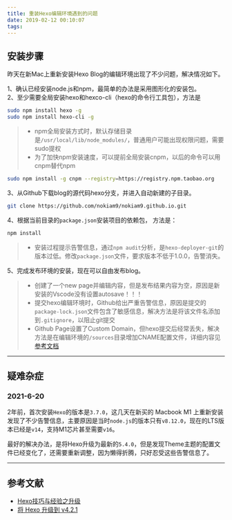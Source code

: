 ```yaml
---
title: 重装Hexo编辑环境遇到的问题
date: 2019-02-12 00:10:07
tags:
---
```


## 安装步骤

昨天在新Mac上重新安装Hexo Blog的编辑环境出现了不少问题，解决情况如下。

1、确认已经安装node.js和npm，最简单的办法是采用图形化的安装包。  
2、至少需要全局安装hexo和hexco-cli（hexo的命令行工具包），方法是

``` bash
sudo npm install hexo -g
sudo npm install hexo-cli -g
```

> - npm全局安装方式时，默认存储目录是`/usr/local/lib/node_modules/`，普通用户可能出现权限问题，需要sudo提权
> - 为了加快npm安装速度，可以提前全局安装cnpm，以后的命令可以用cnpm替代npm

``` bash
sudo npm install -g cnpm --registry=https://registry.npm.taobao.org
```

3、从Github下载blog的源代码hexo分支，并进入自动新建的子目录。

``` bash
git clone https://github.com/nokiam9/nokiam9.github.io.git
```

4、根据当前目录的`package.json`安装项目的依赖包， 方法是：

``` bash
npm install
```

>- 安装过程提示告警信息，通过`npm audit`分析，是`hexo-deployer-git`的版本过低。修改`package.json`文件，要求版本不低于1.0.0，告警消失。

5、完成发布环境的安装，现在可以自由发布blog。

>- 创建了一个new page并编辑内容，但是发布结果内容为空，原因是新安装的Vscode没有设置autosave！！！  
>- 提交hexo编辑环境时，Github给出严重告警信息，原因是提交的 `package-lock.json`文件包含了敏感信息，解决方法是将该文件名添加到`.gitignore`，以阻止git提交
>- Github Page设置了Custom Domain，但hexo提交后经常丢失，解决方法是在编辑环境的`/sources`目录增加CNAME配置文件，详细内容见[参考文档](http://www.mdslq.cn/archives/82234085.html)

---

## 疑难杂症

### 2021-6-20

2年前，首次安装`Hexo`的版本是`3.7.0`，这几天在新买的 Macbook M1 上重新安装发现了不少告警信息，主要原因是当时`node.js`的版本只有`v8.12.0`，现在的LTS版本已经是`v14`，支持M1芯片甚至需要`v16`。

最好的解决办法，是将Hexo升级为最新的`5.4.0`，但是发现Theme主题的配置文件已经变化了，还需要重新调整，因为懒得折腾，只好忍受这些告警信息了。

---

## 参考文献

- [Hexo技巧与经验之升级](http://imbajin.com/2016-10-06-Hexo%E6%8A%80%E5%B7%A7%E5%92%8C%E7%BB%8F%E9%AA%8C%E4%B8%80/)
- [将 Hexo 升级到 v4.2.1](https://zhuanlan.zhihu.com/p/157511323)